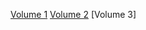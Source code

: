 [Volume 1](https://nbviewer.org/github/rhyd0n/slimeyread/blob/gh-pages/LN%2001%20Empowerment.pdf)
[Volume 2](https://nbviewer.org/github/rhyd0n/slimeyread/blob/gh-pages/LN%2002%20Forest%20Disturbance.pdf)
[Volume 3]


